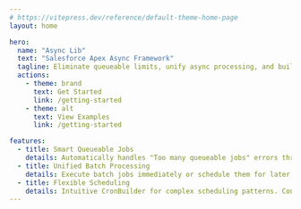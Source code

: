 ```yaml
---
# https://vitepress.dev/reference/default-theme-home-page
layout: home

hero:
  name: "Async Lib"
  text: "Salesforce Apex Async Framework"
  tagline: Eliminate queueable limits, unify async processing, and build resilient job chains with elegant error handling
  actions:
    - theme: brand
      text: Get Started
      link: /getting-started
    - theme: alt
      text: View Examples
      link: /getting-started

features:
  - title: Smart Queueable Jobs
    details: Automatically handles "Too many queueable jobs" errors through intelligent chaining and batch overflow. Features priority-based execution, sophisticated error handling, and powerful finalizers for cleanup logic.
  - title: Unified Batch Processing  
    details: Execute batch jobs immediately or schedule them for later with configurable scope sizes. Convert any batch job to schedulable with a single method call. Built-in error handling and result tracking.
  - title: Flexible Scheduling
    details: Intuitive CronBuilder for complex scheduling patterns. Convert queueable or batch jobs to schedulable effortlessly. Support for business hours, recurring intervals, and custom cron expressions.
---
```


